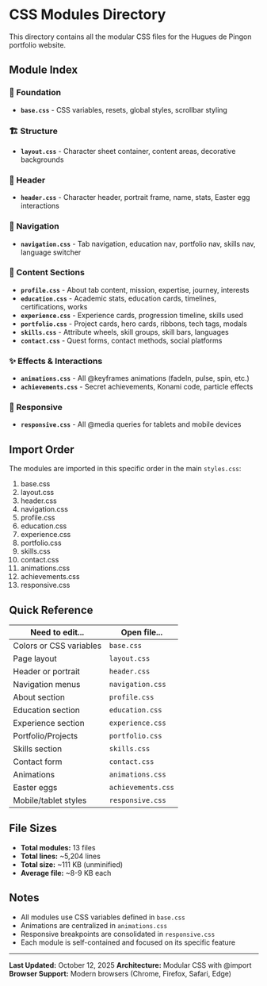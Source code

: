 # CSS Modules Directory

This directory contains all the modular CSS files for the Hugues de Pingon portfolio website.

## Module Index

### 🎨 Foundation
- **`base.css`** - CSS variables, resets, global styles, scrollbar styling

### 🏗️ Structure
- **`layout.css`** - Character sheet container, content areas, decorative backgrounds

### 👤 Header
- **`header.css`** - Character header, portrait frame, name, stats, Easter egg interactions

### 🧭 Navigation
- **`navigation.css`** - Tab navigation, education nav, portfolio nav, skills nav, language switcher

### 📄 Content Sections
- **`profile.css`** - About tab content, mission, expertise, journey, interests
- **`education.css`** - Academic stats, education cards, timelines, certifications, works
- **`experience.css`** - Experience cards, progression timeline, skills used
- **`portfolio.css`** - Project cards, hero cards, ribbons, tech tags, modals
- **`skills.css`** - Attribute wheels, skill groups, skill bars, languages
- **`contact.css`** - Quest forms, contact methods, social platforms

### ✨ Effects & Interactions
- **`animations.css`** - All @keyframes animations (fadeIn, pulse, spin, etc.)
- **`achievements.css`** - Secret achievements, Konami code, particle effects

### 📱 Responsive
- **`responsive.css`** - All @media queries for tablets and mobile devices

## Import Order

The modules are imported in this specific order in the main `styles.css`:

1. base.css
2. layout.css
3. header.css
4. navigation.css
5. profile.css
6. education.css
7. experience.css
8. portfolio.css
9. skills.css
10. contact.css
11. animations.css
12. achievements.css
13. responsive.css

## Quick Reference

| Need to edit... | Open file... |
|----------------|--------------|
| Colors or CSS variables | `base.css` |
| Page layout | `layout.css` |
| Header or portrait | `header.css` |
| Navigation menus | `navigation.css` |
| About section | `profile.css` |
| Education section | `education.css` |
| Experience section | `experience.css` |
| Portfolio/Projects | `portfolio.css` |
| Skills section | `skills.css` |
| Contact form | `contact.css` |
| Animations | `animations.css` |
| Easter eggs | `achievements.css` |
| Mobile/tablet styles | `responsive.css` |

## File Sizes

- **Total modules:** 13 files
- **Total lines:** ~5,204 lines
- **Total size:** ~111 KB (unminified)
- **Average file:** ~8-9 KB each

## Notes

- All modules use CSS variables defined in `base.css`
- Animations are centralized in `animations.css`
- Responsive breakpoints are consolidated in `responsive.css`
- Each module is self-contained and focused on its specific feature

---

**Last Updated:** October 12, 2025
**Architecture:** Modular CSS with @import
**Browser Support:** Modern browsers (Chrome, Firefox, Safari, Edge)

